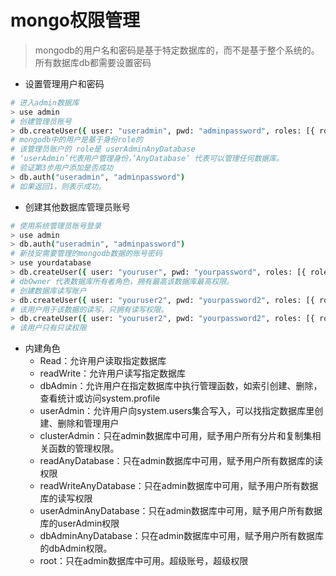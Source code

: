 # mongo权限管理

> mongodb的用户名和密码是基于特定数据库的，而不是基于整个系统的。所有数据库db都需要设置密码<br>

* 设置管理用户和密码

```sh
# 进入admin数据库
> use admin
# 创建管理员账号
> db.createUser({ user: "useradmin", pwd: "adminpassword", roles: [{ role: "userAdminAnyDatabase", db: "admin" }] })
# mongodb中的用户是基于身份role的
# 该管理员账户的 role是 userAdminAnyDatabase
# ‘userAdmin’代表用户管理身份，’AnyDatabase’ 代表可以管理任何数据库。
# 验证第3步用户添加是否成功
> db.auth("useradmin", "adminpassword") 
# 如果返回1，则表示成功。
```

* 创建其他数据库管理员账号

```sh
# 使用系统管理员账号登录
> use admin
> db.auth("useradmin", "adminpassword") 
# 新技安需要管理的mongodb数据的账号密码
> use yourdatabase
> db.createUser({ user: "youruser", pwd: "yourpassword", roles: [{ role: "dbOwner", db: "yourdatabase" }] })
# dbOwner 代表数据库所有者角色，拥有最高该数据库最高权限。
# 创建数据库读写账户
> db.createUser({ user: "youruser2", pwd: "yourpassword2", roles: [{ role: "readWrite", db: "yourdatabase" }] })
# 该用户用于该数据的读写，只拥有读写权限。
> db.createUser({ user: "youruser2", pwd: "yourpassword2", roles: [{ role: "Read", db: "yourdatabase" }] })
# 该用户只有只读权限
```

* 内建角色
  * Read：允许用户读取指定数据库
  * readWrite：允许用户读写指定数据库
  * dbAdmin：允许用户在指定数据库中执行管理函数，如索引创建、删除，查看统计或访问system.profile
  * userAdmin：允许用户向system.users集合写入，可以找指定数据库里创建、删除和管理用户
  * clusterAdmin：只在admin数据库中可用，赋予用户所有分片和复制集相关函数的管理权限。
  * readAnyDatabase：只在admin数据库中可用，赋予用户所有数据库的读权限
  * readWriteAnyDatabase：只在admin数据库中可用，赋予用户所有数据库的读写权限
  * userAdminAnyDatabase：只在admin数据库中可用，赋予用户所有数据库的userAdmin权限
  * dbAdminAnyDatabase：只在admin数据库中可用，赋予用户所有数据库的dbAdmin权限。
  * root：只在admin数据库中可用。超级账号，超级权限
